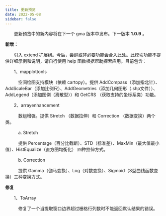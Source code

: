 ```yaml
---
title: 更新预览
date: 2022-05-08
sidebar: false
---
```


&emsp;　更新预览中的新内容将在下一个 gma 版本中发布。下一版本 **1.0.9** 。

<font color="#616AE5"><i class="fas fa-award"></i></font> **新增：**

&emsp;　引入 extend 扩展组。今后，尝鲜或非必要功能会合入此处。此模块功能不提供详细示例和说明，请自行使用 help 函数根据帮助探索应用。目前包含：

&emsp;　1、mapplottools

&emsp;　　空间绘图支持模块（依赖 cartopy）。提供 AddCompass（添加指北针）、AddScaleBar（添加比例尺）、AddGeometries（添加几何图形（.shp文件））、AddLegend（添加图例（离散型））和 GetCRS （获取支持的坐标系类）功能。

&emsp;　2、arrayenhancement

&emsp;　　数组增强。提供 Stretch （数据拉伸）和 Correction （数据变换）两个类。

&emsp;　　a. Stretch

&emsp;　　提供 Percentage（百分比截断）、STD（标准差）、MaxMin（最大值最小值）、HistEqualize（直方图均衡化） 四种拉伸方式。

&emsp;　　b. Correction

&emsp;　　提供 Gamma（伽马变换）、Log（对数变换）、Sigmoid（S型曲线函数变换）三种变换方式。

<font color="#FFA500"><i class="fas fa-tools"></i></font> **修复**

&emsp;　1、ToArray

&emsp;　　修复了一个当提取窗口边界超过栅格行列数时不能返回默认结果的错误。
